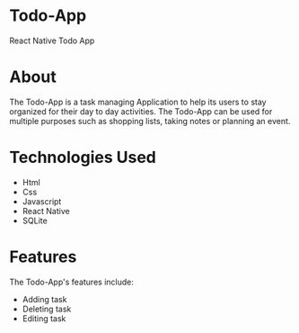 # Todo-App
React Native Todo App

# About

The Todo-App is a task managing Application to help its users to stay organized for their day to day activities.
The Todo-App can be used for multiple purposes such as shopping lists, taking notes or planning an event.

# Technologies Used
 - Html
 - Css
 - Javascript
 - React Native
 - SQLite

# Features

  The Todo-App's features include:
  - Adding task
  - Deleting task
  - Editing task



